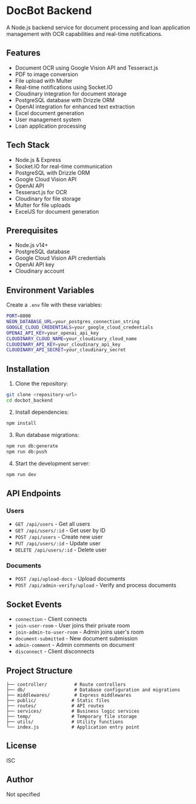 # DocBot Backend

A Node.js backend service for document processing and loan application management with OCR capabilities and real-time notifications.

## Features

- Document OCR using Google Vision API and Tesseract.js
- PDF to image conversion
- File upload with Multer
- Real-time notifications using Socket.IO
- Cloudinary integration for document storage
- PostgreSQL database with Drizzle ORM
- OpenAI integration for enhanced text extraction
- Excel document generation
- User management system
- Loan application processing

## Tech Stack

- Node.js & Express
- Socket.IO for real-time communication
- PostgreSQL with Drizzle ORM
- Google Cloud Vision API
- OpenAI API
- Tesseract.js for OCR
- Cloudinary for file storage
- Multer for file uploads
- ExcelJS for document generation

## Prerequisites

- Node.js v14+
- PostgreSQL database
- Google Cloud Vision API credentials
- OpenAI API key
- Cloudinary account

## Environment Variables

Create a `.env` file with these variables:

```sh
PORT=8000
NEON_DATABASE_URL=your_postgres_connection_string
GOOGLE_CLOUD_CREDENTIALS=your_google_cloud_credentials
OPENAI_API_KEY=your_openai_api_key
CLOUDINARY_CLOUD_NAME=your_cloudinary_cloud_name
CLOUDINARY_API_KEY=your_cloudinary_api_key
CLOUDINARY_API_SECRET=your_cloudinary_secret
```

## Installation

1. Clone the repository:

```sh
git clone <repository-url>
cd docbot_backend
```

2. Install dependencies:

```sh
npm install
```

3. Run database migrations:

```sh
npm run db:generate
npm run db:push
```

4. Start the development server:

```sh
npm run dev
```

## API Endpoints

### Users

- `GET /api/users` - Get all users
- `GET /api/users/:id` - Get user by ID
- `POST /api/users` - Create new user
- `PUT /api/users/:id` - Update user
- `DELETE /api/users/:id` - Delete user

### Documents

- `POST /api/upload-docs` - Upload documents
- `POST /api/admin-verify/upload` - Verify and process documents

## Socket Events

- `connection` - Client connects
- `join-user-room` - User joins their private room
- `join-admin-to-user-room` - Admin joins user's room
- `document-submitted` - New document submission
- `admin-comment` - Admin comments on document
- `disconnect` - Client disconnects

## Project Structure

```
├── controller/          # Route controllers
├── db/                  # Database configuration and migrations
├── middlewares/         # Express middlewares
├── public/             # Static files
├── routes/             # API routes
├── services/           # Business logic services
├── temp/               # Temporary file storage
├── utils/              # Utility functions
└── index.js            # Application entry point
```

## License

ISC

## Author

Not specified
